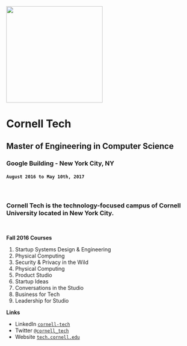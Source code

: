 <img href="http://tech.cornell.edu" src="https://lh3.googleusercontent.com/-2dmG_lqDAnA/AAAAAAAAAAI/AAAAAAAAAAA/22swEO3C4Hc/photo.jpg" width="256" height="256" />

# Cornell Tech
## Master of Engineering in Computer Science
### Google Building - New York City, NY
#### `August 2016 to May 10th, 2017`

&nbsp;

<h3 class="intro">Cornell Tech is the technology-focused campus of Cornell University located in New York City.</h3>

&nbsp;

**Fall 2016 Courses**

1. Startup Systems Design & Engineering
2. Physical Computing
3. Security & Privacy in the Wild
4. Physical Computing
5. Product Studio
6. Startup Ideas
7. Conversations in the Studio
8. Business for Tech
9. Leadership for Studio

**Links**

- LinkedIn <a href="http://linkedin.com/company/cornell-tech" target="_blank">`cornell-tech`</a>
- Twitter <a href="http://twitter.com/cornell_tech" target="_blank">`@cornell_tech`</a>
- Website <a href="http://tech.cornell.edu" target="_blank">`tech.cornell.edu`</a>
